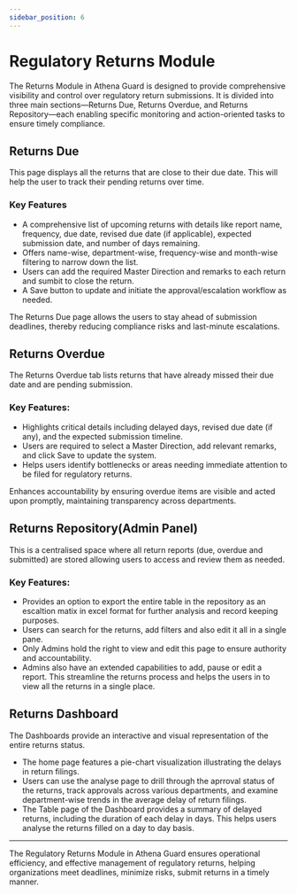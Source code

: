 ```yaml
---
sidebar_position: 6
---
```


# Regulatory Returns Module

The Returns Module in Athena Guard is designed to provide comprehensive visibility and control over regulatory return submissions. It is divided into three main sections—Returns Due, Returns Overdue, and Returns Repository—each enabling specific monitoring and action-oriented tasks to ensure timely compliance.

## Returns Due
This page displays all the returns that are close to their due date. This will help the user to track their pending returns over time.
### Key Features

- A comprehensive list of upcoming returns with details like report name, frequency, due date, revised due date (if applicable), expected submission date, and number of days remaining.
- Offers name-wise, department-wise, frequency-wise  and month-wise  filtering to narrow down the list.
- Users can add the required Master Direction and remarks to each return and sumbit to close the return.
- A Save button to update and initiate the approval/escalation workflow as needed.


The Returns Due page allows the users to stay ahead of submission deadlines, thereby reducing compliance risks and last-minute escalations.

## Returns Overdue
The Returns Overdue tab lists returns that have already missed their due date and are pending submission.

### Key Features:
- Highlights critical details including delayed days, revised due date (if any), and the expected submission timeline.
- Users are required to select a Master Direction, add relevant remarks, and click Save to update the system.
- Helps users identify bottlenecks or areas needing immediate attention to be filed for regulatory returns.

Enhances accountability by ensuring overdue items are visible and acted upon promptly, maintaining transparency across departments.


## Returns Repository(Admin Panel)
This is a centralised space where all return reports (due, overdue and submitted) are stored allowing users to access and review them as needed. 
### Key Features:
- Provides an option to export the entire table in the repository as an escaltion matix in excel format for further analysis and record keeping purposes.
- Users can search for the returns, add filters and also edit it all in a single pane.
- Only Admins hold the right to view and edit this page to ensure authority and accountability.
- Admins also have an extended capabilities to add, pause or edit a report.
This streamline the returns process and helps the users in to view all the returns in a single place.

## Returns Dashboard
The Dashboards provide an interactive and visual representation of the entire returns status.
- The home page features a pie-chart visualization illustrating the delays in return filings.
- Users can use the analyse page to drill through the aprroval status of the returns, track approvals across various departments, and examine department-wise trends in the average delay of return filings.
- The Table page of the Dashboard provides a summary of delayed returns, including the duration of each delay in days.
This helps users analyse the returns filled on a day to day basis.
---

The Regulatory Returns Module in Athena Guard ensures operational efficiency, and effective management of regulatory returns, helping organizations meet deadlines, minimize risks, submit returns in a timely manner. 
